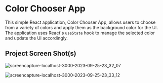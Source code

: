 # Color Chooser App

This simple React application, Color Chooser App, allows users to choose from a variety of colors and apply them as the background color for the UI. The application uses React's `useState` hook to manage the selected color and update the UI accordingly.

## Project Screen Shot(s)

![screencapture-localhost-3000-2023-09-25-23_32_07](https://github.com/itpmanis/itp-react-bg-changer/assets/95114404/c716488f-f49a-4fca-9971-a788c88797ff)


![screencapture-localhost-3000-2023-09-25-23_33_12](https://github.com/itpmanis/itp-react-bg-changer/assets/95114404/954f6e4f-6b5c-47e4-b4e5-9168ad1a9b23)
